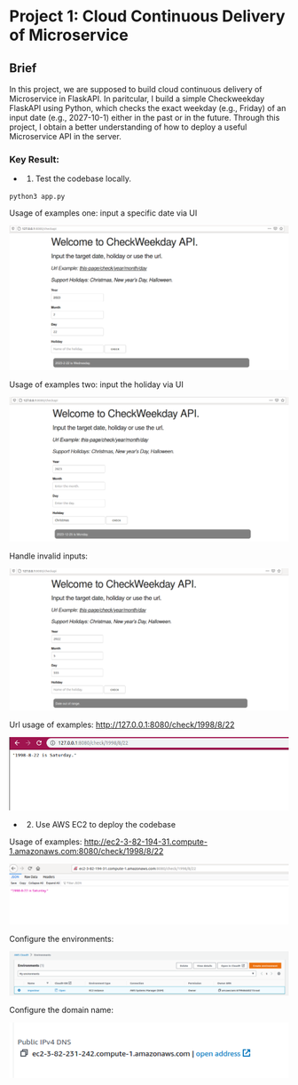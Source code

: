 # Project 1: Cloud Continuous Delivery of Microservice

## Brief
In this project, we are supposed to build cloud continuous delivery of Microservice in FlaskAPI. In paritcular, I build a simple Checkweekday FlaskAPI using Python, which checks the exact weekday (e.g., Friday) of an input date (e.g., 2027-10-1) either in the past or in the future. Through this project, I obtain a better understanding of how to deploy a useful Microservice API in the server.

### Key Result: 
* 1) Test the codebase locally.

`python3 app.py`

Usage of examples one: input a specific date via UI

![image](./assets/4.png)

Usage of examples two: input the holiday via UI

![image](./assets/3.png)

Handle invalid inputs:

![image](./assets/5.png)

Url usage of examples: http://127.0.0.1:8080/check/1998/8/22

![image](./assets/1.png)

* 2) Use AWS EC2 to deploy the codebase

Usage of examples: http://ec2-3-82-194-31.compute-1.amazonaws.com:8080/check/1998/8/22

![image](./assets/2.png)

Configure the environments:

![image](./assets/6.png)

Configure the domain name:

![image](./assets/7.png)
